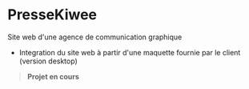 # PresseKiwee
Site web d'une agence de communication graphique
+ Integration du site web à partir d'une maquette fournie par le client (version desktop)
> **Projet en cours**
